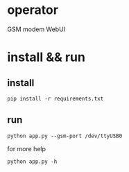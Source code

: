 # operator
GSM modem WebUI

# install && run

## install
`pip install -r requirements.txt`

## run

`python app.py --gsm-port /dev/ttyUSB0`

for more help

`python app.py -h`

